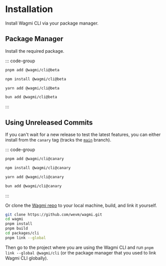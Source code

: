 # Installation

Install Wagmi CLI via your package manager.

## Package Manager

Install the required package.

::: code-group
```bash [pnpm]
pnpm add @wagmi/cli@beta
```

```bash [npm]
npm install @wagmi/cli@beta
```

```bash [yarn]
yarn add @wagmi/cli@beta
```

```bash [bun]
bun add @wagmi/cli@beta
```
:::

## Using Unreleased Commits

If you can't wait for a new release to test the latest features, you can either install from the `canary` tag (tracks the [`main`](https://github.com/wevm/wagmi/tree/main) branch).

::: code-group
```bash [pnpm]
pnpm add @wagmi/cli@canary
```

```bash [npm]
npm install @wagmi/cli@canary
```

```bash [yarn]
yarn add @wagmi/cli@canary
```

```bash [bun]
bun add @wagmi/cli@canary
```
:::

Or clone the [Wagmi repo](https://github.com/wevm/wagmi) to your local machine, build, and link it yourself.

```bash
git clone https://github.com/wevm/wagmi.git
cd wagmi
pnpm install
pnpm build
cd packages/cli
pnpm link --global
```

Then go to the project where you are using the Wagmi CLI and run `pnpm link --global @wagmi/cli` (or the package manager that you used to link Wagmi CLI globally).